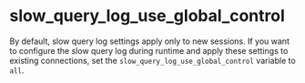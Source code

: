 # slow_query_log_use_global_control

By default, slow query log settings apply only to new sessions.  If you want to
configure the slow query log during runtime and apply these settings to existing
connections, set the `slow_query_log_use_global_control` variable to `all`.
